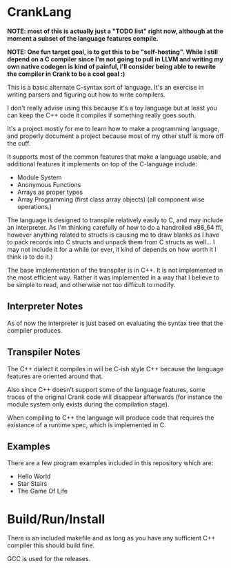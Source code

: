 # CrankLang

**NOTE: most of this is actually just a "TODO list" right now, although at the moment a subset of
the language features compile.**

**NOTE: One fun target goal, is to get this to be "self-hosting". While I still depend on a C compiler since I'm
not going to pull in LLVM and writing my own native codegen is kind of painful, I'll consider being able to rewrite the compiler
in Crank to be a cool goal :)**

This is a basic alternate C-syntax sort of language. It's an exercise in writing parsers and figuring
out how to write compilers.

I don't really advise using this because it's a toy language but at least you
can keep the C++ code it compiles if something really goes south.

It's a project mostly for me to learn how to make a programming language, and
properly document a project because most of my other stuff is more off the cuff.

It supports most of the common features that make a language
usable, and additional features it implements on top of the
C-language include:

- Module System
- Anonymous Functions
- Arrays as proper types
- Array Programming (first class array objects) (all component wise operations.)

The language is designed to transpile relatively easily to C, and may include an interpreter. As I'm thinking carefully
of how to do a handrolled x86_64 ffi, however anything related to structs is causing me to draw blanks as I have to pack
records into C structs and unpack them from C structs as well... I may not include it for a while (or ever, it kind of depends on how
worth it I think is to do it.)

The base implementation of the transpiler is in C++. It is not implemented in the most efficient
way. Rather it was implemented in a way that I believe to be simple to read, and otherwise not too difficult
to modify.

## Interpreter Notes

As of now the interpreter is just based on evaluating the syntax tree that the
compiler produces.

## Transpiler Notes

The C++ dialect it compiles in will be C-ish style C++ because the language
features are oriented around that.

Also since C++ doesn't support some of the language features, some traces of the
original Crank code will disappear afterwards (for instance the module system only exists
during the compilation stage).

When compiling to C++ the language will produce code that requires the existance of a runtime spec,
which is implemented in C.

## Examples 

There are a few program examples included in this repository which are:

- Hello World
- Star Stairs
- The Game Of Life

# Build/Run/Install

There is an included makefile and as long as you have any sufficient C++ compiler this should
build fine.

GCC is used for the releases.
